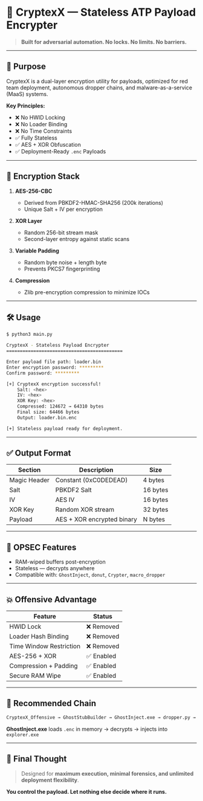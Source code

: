 # 🚀 CryptexX — Stateless ATP Payload Encrypter

> **Built for adversarial automation. No locks. No limits. No barriers.**

---

## 🧬 Purpose

CryptexX is a dual-layer encryption utility for payloads, optimized for red team deployment, autonomous dropper chains, and malware-as-a-service (MaaS) systems.

**Key Principles:**
- ❌ No HWID Locking
- ❌ No Loader Binding
- ❌ No Time Constraints
- ✅ Fully Stateless
- ✅ AES + XOR Obfuscation
- ✅ Deployment-Ready `.enc` Payloads

---

## 🔐 Encryption Stack

1. **AES-256-CBC**
    - Derived from PBKDF2-HMAC-SHA256 (200k iterations)
    - Unique Salt + IV per encryption

2. **XOR Layer**
    - Random 256-bit stream mask
    - Second-layer entropy against static scans

3. **Variable Padding**
    - Random byte noise + length byte
    - Prevents PKCS7 fingerprinting

4. **Compression**
    - Zlib pre-encryption compression to minimize IOCs

---

## 🛠️ Usage

```bash
$ python3 main.py

CryptexX - Stateless Payload Encrypter
===========================================

Enter payload file path: loader.bin
Enter encryption password: *********
Confirm password: *********

[+] CryptexX encryption successful!
    Salt: <hex>
    IV: <hex>
    XOR Key: <hex>
    Compressed: 124672 → 64310 bytes
    Final size: 64466 bytes
    Output: loader.bin.enc

[+] Stateless payload ready for deployment.
```

---

## ✅ Output Format

| Section        | Description                | Size    |
|----------------|----------------------------|---------|
| Magic Header   | Constant (0xC0DEDEAD)       | 4 bytes |
| Salt           | PBKDF2 Salt                | 16 bytes|
| IV             | AES IV                     | 16 bytes|
| XOR Key        | Random XOR stream          | 32 bytes|
| Payload        | AES + XOR encrypted binary | N bytes |

---

## 🧼 OPSEC Features

- RAM-wiped buffers post-encryption
- Stateless — decrypts anywhere
- Compatible with: `GhostInject`, `donut`, `Crypter`, `macro_dropper`

---

## 💥 Offensive Advantage

| Feature               | Status     |
|-----------------------|------------|
| HWID Lock             | ❌ Removed |
| Loader Hash Binding   | ❌ Removed |
| Time Window Restriction | ❌ Removed |
| AES-256 + XOR         | ✅ Enabled |
| Compression + Padding | ✅ Enabled |
| Secure RAM Wipe       | ✅ Enabled |

---

## 📎 Recommended Chain

```bash
CryptexX_Offensive → GhostStubBuilder → GhostInject.exe → dropper.py → payload.pdf
```

**GhostInject.exe** loads `.enc` in memory → decrypts → injects into `explorer.exe`

---

## 🧬 Final Thought

> Designed for **maximum execution, minimal forensics, and unlimited deployment flexibility**.

**You control the payload. Let nothing else decide where it runs.**
